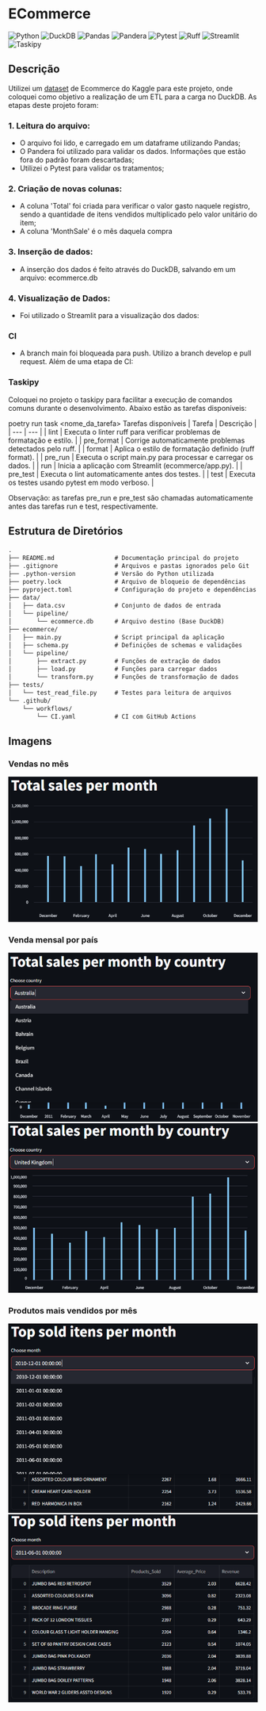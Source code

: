 # ECommerce
![Python](https://img.shields.io/badge/Python-3.10%2B-2a9d8f)
![DuckDB](https://img.shields.io/badge/DuckDB-1.3.0-264653)
![Pandas](https://img.shields.io/badge/Pandas-2.3.0-e9c46a)
![Pandera](https://img.shields.io/badge/Pandera-0.24.0-f4a261)
![Pytest](https://img.shields.io/badge/Pytest-8.4.0-e76f51)
![Ruff](https://img.shields.io/badge/Ruff-0.11.13-8a4fff)
![Streamlit](https://img.shields.io/badge/Streamlit-1.45.1-ff4b4b)
![Taskipy](https://img.shields.io/badge/Taskipy-1.12.0-2e7d32)

## Descrição
Utilizei um [dataset](https://www.kaggle.com/datasets/carrie1/ecommerce-data) de Ecommerce do Kaggle para este projeto, onde coloquei como objetivo a realização de um ETL para a carga no DuckDB. As etapas deste projeto foram:

### 1. Leitura do arquivo:
- O arquivo foi lido, e carregado em um dataframe utilizando Pandas;
- O Pandera foi utilizado para validar os dados. Informações que estão fora do padrão foram descartadas;
- Utilizei o Pytest para validar os tratamentos;

### 2. Criação de novas colunas:
- A coluna 'Total' foi criada para verificar o valor gasto naquele registro, sendo a quantidade de itens vendidos multiplicado pelo valor unitário do item;
- A coluna 'MonthSale' é o mês daquela compra

### 3. Inserção de dados:
- A inserção dos dados é feito através do DuckDB, salvando em um arquivo: ecommerce.db

### 4. Visualização de Dados:
- Foi utilizado o Streamlit para a visualização dos dados:

### CI
- A branch main foi bloqueada para push. Utilizo a branch develop e pull request. Além de uma etapa de CI:

### Taskipy

Coloquei no projeto o taskipy para facilitar a execução de comandos comuns durante o desenvolvimento. Abaixo estão as tarefas disponíveis:

poetry run task <nome_da_tarefa>
Tarefas disponíveis
| Tarefa | Descrição |
| --- | --- |
| lint | Executa o linter ruff para verificar problemas de formatação e estilo. |
| pre_format | Corrige automaticamente problemas detectados pelo ruff. |
| format | Aplica o estilo de formatação definido (ruff format). |
| pre_run | Executa o script main.py para processar e carregar os dados. |
| run | Inicia a aplicação com Streamlit (ecommerce/app.py). |
| pre_test | Executa o lint automaticamente antes dos testes. |
| test | Executa os testes usando pytest em modo verboso. |

Observação: as tarefas pre_run e pre_test são chamadas automaticamente antes das tarefas run e test, respectivamente.

## Estrutura de Diretórios
<pre lang="markdown"><code>.
├── README.md                 # Documentação principal do projeto
├── .gitignore                # Arquivos e pastas ignorados pelo Git
├── .python-version           # Versão do Python utilizada
├── poetry.lock               # Arquivo de bloqueio de dependências
├── pyproject.toml            # Configuração do projeto e dependências
├── data/
│   ├── data.csv              # Conjunto de dados de entrada
│   └── pipeline/
│       └── ecommerce.db      # Arquivo destino (Base DuckDB)
├── ecommerce/
│   ├── main.py               # Script principal da aplicação
│   ├── schema.py             # Definições de schemas e validações
│   └── pipeline/
│       ├── extract.py        # Funções de extração de dados
│       ├── load.py           # Funções para carregar dados
│       └── transform.py      # Funções de transformação de dados
├── tests/
│   └── test_read_file.py     # Testes para leitura de arquivos
└── .github/
    └── workflows/
        └── CI.yaml           # CI com GitHub Actions
</code></pre>

## Imagens

### Vendas no mês
![Vendas no mês](ecommerce/img/vendas_mes.png)

### Venda mensal por país
![Filtro país](ecommerce/img/filtro_pais_venda.png)
![Vendas por país](ecommerce/img/venda_mensal_pais.png)

### Produtos mais vendidos por mês
![Filtro mês](ecommerce/img/filtro_mes_produtos.png)
![Produtos mais vendidos](ecommerce/img/produtos_mais_vendidos.png)